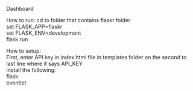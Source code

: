 Dashboard

How to run:
  cd to folder that contains flaskr folder </br>
  set FLASK_APP=flaskr </br>
  set FLASK_ENV=development </br> 
  flask run

How to setup: </br>
  First, enter API key in index.html file in templates folder on the second to last line where it says API_KEY </br>
  install the following: </br>
    flask </br>
    eventlet
